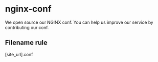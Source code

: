 # nginx-conf

We open source our NGINX conf. You can help us improve our service by contributing our conf.

## Filename rule

[site_url].conf

